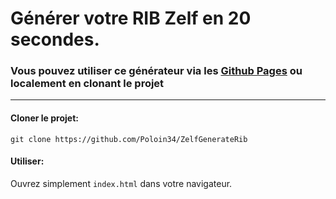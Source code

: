 # Générer votre RIB Zelf en 20 secondes.

### Vous pouvez utiliser ce générateur via les [Github Pages](https://poloin34.github.io/ZelfGenerateRib/) ou localement en clonant le projet

---
#### Cloner le projet:
`git clone https://github.com/Poloin34/ZelfGenerateRib`

#### Utiliser:
Ouvrez simplement `index.html` dans votre navigateur.
